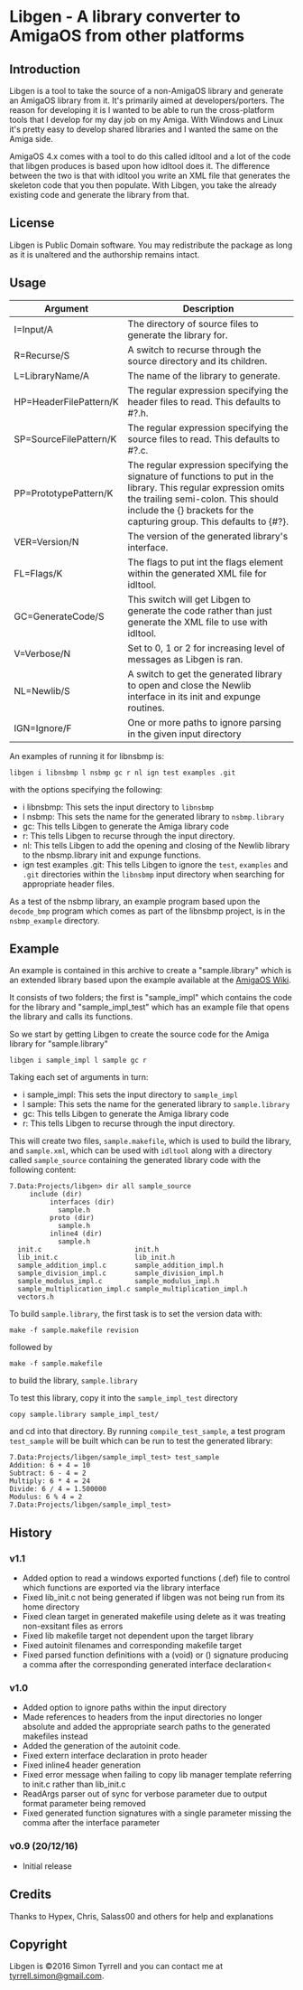 # Libgen - A library converter to AmigaOS from other platforms

## Introduction

Libgen is a tool to take the source of a non-AmigaOS library and generate an
AmigaOS library from it. It's primarily aimed at developers/porters. The
reason for developing it is I wanted to be able to run the cross-platform tools
that I develop for my day job on my Amiga. With Windows and Linux it's pretty easy
to develop shared libraries and I wanted the same on the Amiga side.

AmigaOS 4.x comes with a tool to do this called idltool and a lot of the code
that libgen produces is based upon how idltool does it. The difference between
the two is that with idltool you write an XML file that generates the skeleton code
that you then populate. With Libgen, you take the already existing code and generate
the library from that.

## License

Libgen is Public Domain software. You may redistribute the package as long as
it is unaltered and the authorship remains intact.

## Usage


| Argument |Description |
|----------|------------|
|I=Input/A | The directory of source files to generate the library for.|
|R=Recurse/S|A switch to recurse through the source directory and its children.|
|L=LibraryName/A|The name of the library to generate.|
|HP=HeaderFilePattern/K|The regular expression specifying the header files to read. This defaults to #?.h.|
|SP=SourceFilePattern/K|The regular expression specifying the source files to read. This defaults to #?.c.|
|PP=PrototypePattern/K|The regular expression specifying the signature of functions to put in the library. This regular expression omits the trailing semi-colon. This should include the {} brackets for the capturing group. This defaults to {#?}. |
|VER=Version/N|The version of the generated library's interface.|
|FL=Flags/K|The flags to put int the flags element within the generated XML file for idltool.|
|GC=GenerateCode/S|This switch will get Libgen to generate the code rather than just generate the XML file to use with idltool.|
|V=Verbose/N|Set to 0, 1 or 2 for increasing level of messages as Libgen is ran.|
|NL=Newlib/S|A switch to get the generated library to open and close the Newlib interface in its init and expunge routines.|
|IGN=Ignore/F|One or more paths to ignore parsing in the given input directory|
</table>


An examples of running it for libnsbmp is:

```
libgen i libnsbmp l nsbmp gc r nl ign test examples .git
```

with the options specifying the following:


  * i libnsbmp: This sets the input directory to ```libnsbmp```
  * l nsbmp: This sets the name for the generated library to ```nsbmp.library```
  * gc: This tells Libgen to generate the Amiga library code
  * r: This tells Libgen to recurse through the input directory.
  * nl: This tells Libgen to add the opening and closing of the Newlib library to the nbsmp.library 
	init and expunge functions.
  * ign test examples .git: This tells Libgen to ignore the ```test```, ```examples```
	and ```.git``` directories within the ```libnsbmp``` input directory when searching for appropriate header
  files.


As a test of the nsbmp library, an example program based upon the ```decode_bmp``` program which comes as part of the libnsbmp project, 
is in the ```nsbmp_example``` directory.




## Example

An example is contained in this archive to create a "sample.library" which is an extended
library based upon the example available at the
<a href="http://wiki.amigaos.net/wiki/How_to_create_an_AmigaOS_4_library">AmigaOS Wiki</a>.

It consists of two folders; the first is "sample_impl" which contains the code for the library
and "sample_impl_test" which has an example file that opens the library and calls its
functions.

So we start by getting Libgen to create the source code for the Amiga library for "sample.library"


```
libgen i sample_impl l sample gc r
```


Taking each set of arguments in turn:

  * i sample_impl: This sets the input directory to ```sample_impl```
  * l sample: This sets the name for the generated library to ```sample.library```
  * gc: This tells Libgen to generate the Amiga library code
  * r: This tells Libgen to recurse through the input directory.



This will create two files, ```sample.makefile```, which is used to build the library, and ```sample.xml```, 
which can be used with ```idltool``` along with a 
directory called ```sample_source``` containing the generated library code with the following content:

```
7.Data:Projects/libgen> dir all sample_source
     include (dir)
          interfaces (dir)
            sample.h
          proto (dir)
            sample.h
          inline4 (dir)
            sample.h
  init.c                       init.h
  lib_init.c                   lib_init.h
  sample_addition_impl.c       sample_addition_impl.h
  sample_division_impl.c       sample_division_impl.h
  sample_modulus_impl.c        sample_modulus_impl.h
  sample_multiplication_impl.c sample_multiplication_impl.h
  vectors.h
 ```



To build ```sample.library```, the first task is to set the version data with:


```
make -f sample.makefile revision
```

followed by

```
make -f sample.makefile
```

to build the library, ```sample.library```

To test this library, copy it into the ```sample_impl_test``` directory

```copy sample.library sample_impl_test/```

and cd into that directory. By running ```compile_test_sample```, a test program
```test_sample``` will be built which can be run to test the generated library:

```
7.Data:Projects/libgen/sample_impl_test> test_sample 
Addition: 6 + 4 = 10
Subtract: 6 - 4 = 2
Multiply: 6 * 4 = 24
Divide: 6 / 4 = 1.500000
Modulus: 6 % 4 = 2
7.Data:Projects/libgen/sample_impl_test> 
```

## History

### v1.1
  * Added option to read a windows exported functions (.def) file to control which functions are exported via the library interface
  * Fixed lib_init.c not being generated if libgen was not being run from its home directory
  * Fixed clean target in generated makefile using delete as it was treating non-exsitant files as errors
  * Fixed lib makefile target not dependent upon the target library
  * Fixed autoinit filenames and corresponding makefile target
  * Fixed parsed function definitions with a (void) or () signature producing a comma after the corresponding generated interface declaration<

### v1.0 
  * Added option to ignore paths within the input directory
  * Made references to headers from the input directories no longer absolute
	 and added the appropriate search paths to the generated makefiles instead
  * Added the generation of the autoinit code.
  * Fixed extern interface declaration in proto header
  * Fixed inline4 header generation
  * Fixed error message when failing to copy lib manager template referring to init.c rather than lib_init.c
  * ReadArgs parser out of sync for verbose parameter due to output format parameter being removed
  * Fixed generated function signatures with a single parameter missing the comma after the interface parameter

### v0.9 (20/12/16)
  * Initial release

## Credits
Thanks to Hypex, Chris, Salass00 and others for help and explanations

## Copyright
Libgen is &copy;2016 Simon Tyrrell and you can contact me at tyrrell.simon@gmail.com.
